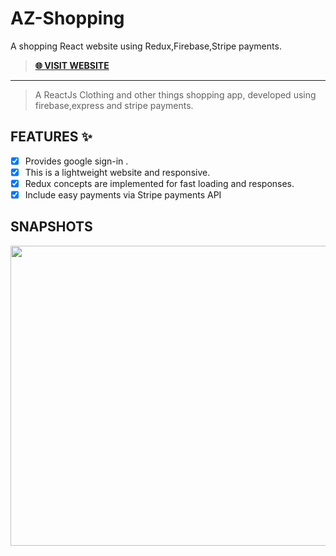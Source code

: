 # AZ-Shopping
A shopping React website using Redux,Firebase,Stripe payments.

> **[🌐 VISIT WEBSITE ](http://az-shopping.herokuapp.com/ "VISIT WEBSITE 🌐")**

---
> A ReactJs Clothing and other things shopping app, developed using firebase,express and stripe payments.

## FEATURES ✨
- [x] Provides google sign-in .
- [x] This is a lightweight website and responsive.
- [x] Redux concepts are implemented for fast loading and responses.
- [x] Include easy payments via Stripe payments API

## SNAPSHOTS
<img src="https://drive.google.com/file/d/1PLvCqa1O8aRW7G_WoK38Tud17gDCTeuk/preview" width="640" height="480" />
